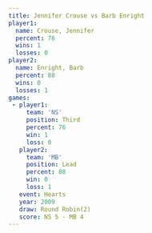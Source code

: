 ```yaml
---
title: Jennifer Crouse vs Barb Enright
player1:                
  name: Crouse, Jennifer
  percent: 76           
  wins: 1               
  losses: 0             
player2:                
  name: Enright, Barb   
  percent: 88           
  wins: 0               
  losses: 1             
games:
 - player1:         
     team: 'NS'     
     position: Third
     percent: 76    
     win: 1         
     loss: 0        
   player2:        
     team: 'MB'    
     position: Lead
     percent: 88   
     win: 0        
     loss: 1       
   event: Hearts       
   year: 2009          
   draw: Round Robin(2)
   score: NS 5 - MB 4  
---
```

